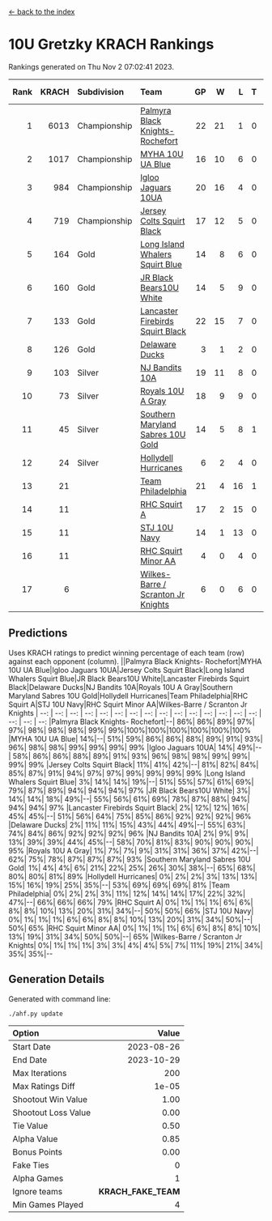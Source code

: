 [<- back to the index](readme.md)
# 10U Gretzky KRACH Rankings
Rankings generated on Thu Nov  2 07:02:41 2023.

Rank|KRACH|Subdivision|Team|GP|W|L|T|OTW|OTL|SoS|Exp Wins|Win Diff
---:|---:|:---|:---|---:|---:|---:|---:|---:|---:|---:|---:|---:
1|6013|Championship|[Palmyra Black Knights- Rochefort](https://gamesheetstats.com/seasons/3659/teams/140260/schedule)|22|21|1|0|0|1|340|21.8|-0.0
2|1017|Championship|[MYHA 10U UA Blue](https://gamesheetstats.com/seasons/3659/teams/140258/schedule)|16|10|6|0|0|0|1701|10.8|-0.0
3|984|Championship|[Igloo Jaguars 10UA](https://gamesheetstats.com/seasons/3659/teams/140253/schedule)|20|16|4|0|0|1|549|16.8|-0.0
4|719|Championship|[Jersey Colts Squirt Black](https://gamesheetstats.com/seasons/3659/teams/140254/schedule)|17|12|5|0|1|0|939|12.8|-0.0
5|164|Gold|[Long Island Whalers Squirt Blue](https://gamesheetstats.com/seasons/3659/teams/140257/schedule)|14|8|6|0|0|0|943|8.9|0.0
6|160|Gold|[JR Black Bears10U White](https://gamesheetstats.com/seasons/3659/teams/140255/schedule)|14|5|9|0|1|1|1550|5.9|0.0
7|133|Gold|[Lancaster Firebirds Squirt Black](https://gamesheetstats.com/seasons/3659/teams/140256/schedule)|22|15|7|0|1|1|392|15.9|0.0
8|126|Gold|[Delaware Ducks](https://gamesheetstats.com/seasons/3659/teams/140376/schedule)|3|1|2|0|0|0|3013|1.9|0.0
9|103|Silver|[NJ Bandits 10A](https://gamesheetstats.com/seasons/3659/teams/140259/schedule)|19|11|8|0|0|1|221|11.9|0.0
10|73|Silver|[Royals 10U A Gray](https://gamesheetstats.com/seasons/3659/teams/140262/schedule)|18|9|9|0|0|1|505|9.9|0.0
11|45|Silver|[Southern Maryland Sabres 10U Gold](https://gamesheetstats.com/seasons/3659/teams/140263/schedule)|14|5|8|1|2|0|177|6.4|0.0
12|24|Silver|[Hollydell Hurricanes](https://gamesheetstats.com/seasons/3659/teams/140220/schedule)|6|2|4|0|0|0|300|2.9|0.0
13|21||[Team Philadelphia](https://gamesheetstats.com/seasons/3659/teams/140226/schedule)|21|4|16|1|0|0|547|5.4|0.0
14|11||[RHC Squirt A](https://gamesheetstats.com/seasons/3659/teams/140261/schedule)|17|2|15|0|1|0|227|2.9|0.0
15|11||[STJ 10U Navy](https://gamesheetstats.com/seasons/3659/teams/140264/schedule)|14|1|13|0|0|0|1382|1.9|0.0
16|11||[RHC Squirt Minor AA](https://gamesheetstats.com/seasons/3659/teams/140224/schedule)|4|0|4|0|0|0|383|0.9|0.0
17|6||[Wilkes-Barre / Scranton Jr Knights](https://gamesheetstats.com/seasons/3659/teams/140228/schedule)|6|0|6|0|0|0|1770|0.9|0.0

## Predictions
Uses KRACH ratings to predict winning percentage of each team (row) against each opponent (column).
||Palmyra Black Knights- Rochefort|MYHA 10U UA Blue|Igloo Jaguars 10UA|Jersey Colts Squirt Black|Long Island Whalers Squirt Blue|JR Black Bears10U White|Lancaster Firebirds Squirt Black|Delaware Ducks|NJ Bandits 10A|Royals 10U A Gray|Southern Maryland Sabres 10U Gold|Hollydell Hurricanes|Team Philadelphia|RHC Squirt A|STJ 10U Navy|RHC Squirt Minor AA|Wilkes-Barre / Scranton Jr Knights
| --: | --: | --: | --: | --: | --: | --: | --: | --: | --: | --: | --: | --: | --: | --: | --: | --: | --: 
|Palmyra Black Knights- Rochefort|--| 86%| 86%| 89%| 97%| 97%| 98%| 98%| 98%| 99%| 99%|100%|100%|100%|100%|100%|100%
|MYHA 10U UA Blue| 14%|--| 51%| 59%| 86%| 86%| 88%| 89%| 91%| 93%| 96%| 98%| 98%| 99%| 99%| 99%| 99%
|Igloo Jaguars 10UA| 14%| 49%|--| 58%| 86%| 86%| 88%| 89%| 91%| 93%| 96%| 98%| 98%| 99%| 99%| 99%| 99%
|Jersey Colts Squirt Black| 11%| 41%| 42%|--| 81%| 82%| 84%| 85%| 87%| 91%| 94%| 97%| 97%| 99%| 99%| 99%| 99%
|Long Island Whalers Squirt Blue|  3%| 14%| 14%| 19%|--| 51%| 55%| 57%| 61%| 69%| 79%| 87%| 89%| 94%| 94%| 94%| 97%
|JR Black Bears10U White|  3%| 14%| 14%| 18%| 49%|--| 55%| 56%| 61%| 69%| 78%| 87%| 88%| 94%| 94%| 94%| 97%
|Lancaster Firebirds Squirt Black|  2%| 12%| 12%| 16%| 45%| 45%|--| 51%| 56%| 64%| 75%| 85%| 86%| 92%| 92%| 92%| 96%
|Delaware Ducks|  2%| 11%| 11%| 15%| 43%| 44%| 49%|--| 55%| 63%| 74%| 84%| 86%| 92%| 92%| 92%| 96%
|NJ Bandits 10A|  2%|  9%|  9%| 13%| 39%| 39%| 44%| 45%|--| 58%| 70%| 81%| 83%| 90%| 90%| 90%| 95%
|Royals 10U A Gray|  1%|  7%|  7%|  9%| 31%| 31%| 36%| 37%| 42%|--| 62%| 75%| 78%| 87%| 87%| 87%| 93%
|Southern Maryland Sabres 10U Gold|  1%|  4%|  4%|  6%| 21%| 22%| 25%| 26%| 30%| 38%|--| 65%| 68%| 80%| 80%| 81%| 89%
|Hollydell Hurricanes|  0%|  2%|  2%|  3%| 13%| 13%| 15%| 16%| 19%| 25%| 35%|--| 53%| 69%| 69%| 69%| 81%
|Team Philadelphia|  0%|  2%|  2%|  3%| 11%| 12%| 14%| 14%| 17%| 22%| 32%| 47%|--| 66%| 66%| 66%| 79%
|RHC Squirt A|  0%|  1%|  1%|  1%|  6%|  6%|  8%|  8%| 10%| 13%| 20%| 31%| 34%|--| 50%| 50%| 66%
|STJ 10U Navy|  0%|  1%|  1%|  1%|  6%|  6%|  8%|  8%| 10%| 13%| 20%| 31%| 34%| 50%|--| 50%| 65%
|RHC Squirt Minor AA|  0%|  1%|  1%|  1%|  6%|  6%|  8%|  8%| 10%| 13%| 19%| 31%| 34%| 50%| 50%|--| 65%
|Wilkes-Barre / Scranton Jr Knights|  0%|  1%|  1%|  1%|  3%|  3%|  4%|  4%|  5%|  7%| 11%| 19%| 21%| 34%| 35%| 35%|--

## Generation Details

Generated with command line:
```
./ahf.py update
```

| Option | Value |
| :----- | ----: |
| Start Date | 2023-08-26 |
| End Date | 2023-10-29 |
| Max Iterations | 200 |
| Max Ratings Diff | 1e-05 |
| Shootout Win Value | 1.00 |
| Shootout Loss Value | 0.00 |
| Tie Value | 0.50 |
| Alpha Value | 0.85 |
| Bonus Points | 0.00 |
| Fake Ties | 0 |
| Alpha Games | 1 |
| Ignore teams | __KRACH_FAKE_TEAM__ |
| Min Games Played | 4 |

